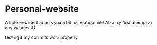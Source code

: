 # Personal-website
A little website that tells you a bit more about me! Also my first attempt at any webdev :D

testing if my commits work properly